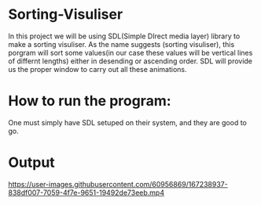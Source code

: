 # Sorting-Visuliser
In this project we will be using SDL(Simple DIrect media layer) library to make a sorting visuliser. As the name suggests (sorting visuliser), this porgram will sort some values(in our case these values will be vertical lines of differnt lengths) either in desending or ascending order. SDL will provide us the proper window to carry out all these animations.

# How to run the program:
One must simply have SDL setuped on their system, and they are good to go.

# Output
https://user-images.githubusercontent.com/60956869/167238937-838df007-7059-4f7e-9651-19492de73eeb.mp4
